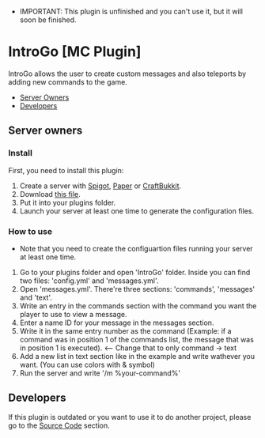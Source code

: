 - IMPORTANT: This plugin is unfinished and you can't use it, but it will soon be finished.
# IntroGo [MC Plugin]
IntroGo allows the user to create custom messages and also teleports by adding new commands to the game.
- [Server Owners](https://github.com/Jenrikku/IntroGo/blob/master/README.md#server-owners)
- [Developers](https://github.com/Jenrikku/IntroGo/blob/master/README.md#developers)
## Server owners
### Install
First, you need to install this plugin:
1. Create a server with [Spigot](https://www.spigotmc.org/), [Paper](https://papermc.io/) or [CraftBukkit](https://bukkit.gamepedia.com/Setting_up_a_server).
2. Download [this file]().
3. Put it into your plugins folder.
4. Launch your server at least one time to generate the configuration files.
### How to use
- Note that you need to create the configuartion files running your server at least one time.
1. Go to your plugins folder and open 'IntroGo' folder. Inside you can find two files: 'config.yml' and 'messages.yml'.
2. Open 'messages.yml'. There're three sections: 'commands', 'messages' and 'text'.
3. Write an entry in the commands section with the command you want the player to use to view a message.
4. Enter a name ID for your message in the messages section.
5. Write it in the same entry number as the command (Example: if a command was in position 1 of the commands list, the message that was in position 1 is executed). <-- Change that to only command -> text
6. Add a new list in text section like in the example and write wathever you want. (You can use colors with & symbol)
7. Run the server and write '/m %your-command%'
## Developers
If this plugin is outdated or you want to use it to do another project, please go to the [Source Code](https://github.com/Jenrikku/IntroGo) section.
